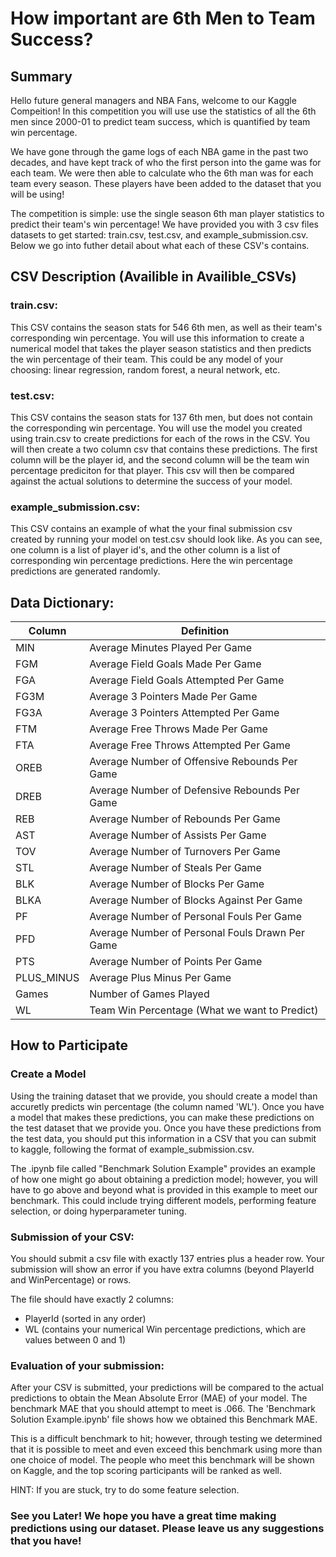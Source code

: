 # How important are 6th Men to Team Success?
## Summary 
Hello future general managers and NBA Fans, welcome to our Kaggle Compeition!
In this competition you will use use the statistics of all the 6th men since 2000-01 to predict team success, which is quantified by team win percentage. 

We have gone through the game logs of each NBA game in the past two decades, and have kept track of who the first person into the game was for each team. We were then able to calculate who the 6th man was for each team every season. These players have been added to the dataset that you will be using! 

The competition is simple: use the single season 6th man player statistics to predict their team's win percentage! We have provided you with 3 csv files datasets to get started: train.csv, test.csv, and example_submission.csv. Below we go into futher detail about what each of these CSV's contains.

## CSV Description (Availible in Availible_CSVs)

### train.csv:

This CSV contains the season stats for 546 6th men, as well as their team's corresponding win percentage. You will use this information to create a numerical model that takes the player season statistics and then predicts the win percentage of their team. This could be any model of your choosing: linear regression, random forest, a neural network, etc. 

### test.csv:

This CSV contains the season stats for 137 6th men, but does not contain the corresponding win percentage. You will use the model you created using train.csv to create predictions for each of the rows in the CSV. You will then create a two column csv that contains these predictions. The first column will be the player id, and the second column will be the team win percentage prediciton for that player. This csv will then be compared against the actual solutions to determine the success of your model. 

### example_submission.csv:

This CSV contains an example of what the your final submission csv created by running your model on test.csv should look like. As you can see, one column is a list of player id's, and the other column is a list of corresponding win percentage predictions. Here the win percentage predictions are generated randomly. 

## Data Dictionary:

|Column|Definition|
|-----|----|
|MIN|Average Minutes Played Per Game|
|FGM|Average Field Goals Made Per Game|
|FGA|Average Field Goals Attempted Per Game|
|FG3M|Average 3 Pointers Made Per Game|
|FG3A|Average 3 Pointers Attempted Per Game|
|FTM|Average Free Throws Made Per Game|
|FTA|Average Free Throws Attempted Per Game|
|OREB|Average Number of Offensive Rebounds Per Game|
|DREB|Average Number of Defensive Rebounds Per Game|
|REB|Average Number of Rebounds Per Game|
|AST|Average Number of Assists Per Game|
|TOV|Average Number of Turnovers Per Game|
|STL|Average Number of Steals Per Game|
|BLK|Average Number of Blocks Per Game|
|BLKA|Average Number of Blocks Against Per Game |
|PF|Average Number of Personal Fouls Per Game|
|PFD|Average Number of Personal Fouls Drawn Per Game|
|PTS|Average Number of Points Per Game|
|PLUS_MINUS|Average Plus Minus Per Game|
|Games|Number of Games Played|
|WL|Team Win Percentage (What we want to Predict)|


## How to Participate 
### Create a Model
Using the training dataset that we provide, you should create a model than accuretly predicts win percentage (the column named 'WL'). Once you have a model that makes these predictions, you can make these predictions on the test dataset that we provide you. Once you have these predictions from the test data, you should put this information in a CSV that you can submit to kaggle, following the format of example_submission.csv. 

The .ipynb file called "Benchmark Solution Example" provides an example of how one might go about obtaining a prediction model; however, you will have to go above and beyond what is provided in this example to meet our benchmark. This could include trying different models, performing feature selection, or doing hyperparameter tuning. 
### Submission of your CSV:
You should submit a csv file with exactly 137 entries plus a header row. Your submission will show an error if you have extra columns (beyond PlayerId and WinPercentage) or rows.

The file should have exactly 2 columns:
- PlayerId (sorted in any order)
- WL (contains your numerical Win percentage predictions, which are values between 0 and 1)

### Evaluation of your submission: 
After your CSV is submitted, your predictions will be compared to the actual predictions to obtain the Mean Absolute Error (MAE) of your model. The benchmark MAE that you should attempt to meet is .066. The 'Benchmark Solution Example.ipynb' file shows how we obtained this Benchmark MAE. 

This is a difficult benchmark to hit; however, through testing we determined that it is possible to meet and even exceed this benchmark using more than one choice of model.  The people who meet this benchmark will be shown on Kaggle, and the top scoring participants will be ranked as well. 

HINT: If you are stuck, try to do some feature selection. 

### See you Later! We hope you have a great time making predictions using our dataset. Please leave us any suggestions that you have! 
